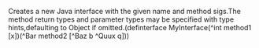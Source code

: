 Creates a new Java interface with the given name and method sigs.The method return types and parameter types may be specified with type hints,defaulting to Object if omitted.(definterface MyInterface(^int method1 [x])(^Bar method2 [^Baz b ^Quux q]))